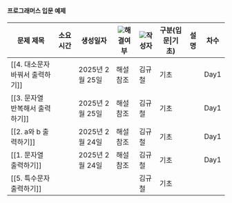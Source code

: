 #### 프로그래머스 입문 예제

|문제 제목|소요 시간|생성일자|![](https://www.notion.so/icons/checkmark_gray.svg)해결여부|![](https://www.notion.so/icons/user_gray.svg)작성자|구분(입문\|기초)|설명|차수|
|---|---|---|---|---|---|---|---|
|[[4. 대소문자 바꿔서 출력하기]]||2025년 2월 25일|해설참조|김규철|기초||Day1|
|[[3. 문자열 반복해서 출력하기]]||2025년 2월 25일|해설참조|김규철|기초||Day1|
|[[2. a와 b 출력하기]]||2025년 2월 24일|해설참조|김규철|기초||Day1|
|[[1. 문자열 출력하기]]||2025년 2월 24일|해설참조|김규철|기초||Day1|
|[[5. 특수문자 출력하기]]||||김규철|기초|||